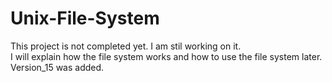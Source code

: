 # Unix-File-System
This project is not completed yet. I am stil working on it. <br/> 
I will explain how the file system works and how to use the file system later. <br/>
Version_15 was added.
